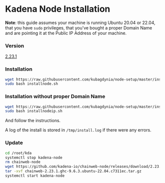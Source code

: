 # Kadena Node Installation

**Note**: this guide assumes your machine is running Ubuntu 20.04 or 22.04, that you have
`sudo` privileges, that you've bought a proper Domain Name and are pointing it
at the Public IP Address of your machine.

### Version

[2.23.1](https://github.com/kadena-io/chainweb-node/releases/tag/2.23.1)

### Installation

```bash
wget https://raw.githubusercontent.com/kubagdynia/node-setup/master/installnode.sh
sudo bash installnode.sh
```

### Installation without proper Domain Name

```bash
wget https://raw.githubusercontent.com/kubagdynia/node-setup/master/installnodeip.sh
sudo bash installnodeip.sh
```

And follow the instructions.

A log of the install is stored in `/tmp/install.log` if there were any errors.

### Update

```bash
cd /root/kda
systemctl stop kadena-node
rm chainweb-node
wget https://github.com/kadena-io/chainweb-node/releases/download/2.23.1/chainweb-2.23.1.ghc-9.6.3.ubuntu-22.04.c7311ec.tar.gz
tar -xvf chainweb-2.23.1.ghc-9.6.3.ubuntu-22.04.c7311ec.tar.gz
systemctl start kadena-node
```
